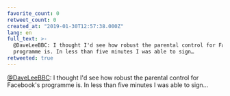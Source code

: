 ```yaml
---
favorite_count: 0
retweet_count: 0
created_at: "2019-01-30T12:57:38.000Z"
lang: en
full_text: >-
  @DaveLeeBBC: I thought I'd see how robust the parental control for Facebook's
  programme is. In less than five minutes I was able to sign…
retweeted: true
---
```


[@DaveLeeBBC](https://twitter.com/DaveLeeBBC): I thought I'd see how robust the
parental control for Facebook's programme is. In less than five minutes I was
able to sign…
